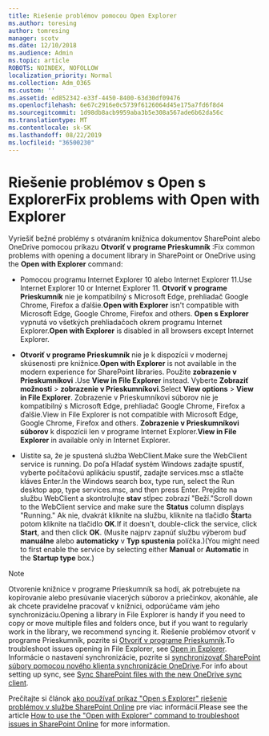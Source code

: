 ```yaml
---
title: Riešenie problémov pomocou Open Explorer
ms.author: toresing
author: tomresing
manager: scotv
ms.date: 12/10/2018
ms.audience: Admin
ms.topic: article
ROBOTS: NOINDEX, NOFOLLOW
localization_priority: Normal
ms.collection: Adm_O365
ms.custom: ''
ms.assetid: ed852342-e33f-4450-8400-63d30df09476
ms.openlocfilehash: 6e67c2916e0c5739f6126064d45e175a7fd6f8d4
ms.sourcegitcommit: 1d98db8acb9959aba3b5e308a567ade6b62da56c
ms.translationtype: MT
ms.contentlocale: sk-SK
ms.lasthandoff: 08/22/2019
ms.locfileid: "36500230"
---
```

# <a name="fix-problems-with-open-with-explorer"></a><span data-ttu-id="7e557-102">Riešenie problémov s Open s Explorer</span><span class="sxs-lookup"><span data-stu-id="7e557-102">Fix problems with Open with Explorer</span></span>

<span data-ttu-id="7e557-103">Vyriešiť bežné problémy s otváraním knižnica dokumentov SharePoint alebo OneDrive pomocou príkazu **Otvoriť v programe Prieskumník** :</span><span class="sxs-lookup"><span data-stu-id="7e557-103">Fix common problems with opening a document library in SharePoint or OneDrive using the **Open with Explorer** command:</span></span> 
  
- <span data-ttu-id="7e557-104">Pomocou programu Internet Explorer 10 alebo Internet Explorer 11.</span><span class="sxs-lookup"><span data-stu-id="7e557-104">Use Internet Explorer 10 or Internet Explorer 11.</span></span> <span data-ttu-id="7e557-105">**Otvoriť v programe Prieskumník** nie je kompatibilný s Microsoft Edge, prehliadač Google Chrome, Firefox a ďalšie.</span><span class="sxs-lookup"><span data-stu-id="7e557-105">**Open with Explorer** isn't compatible with Microsoft Edge, Google Chrome, Firefox and others.</span></span> <span data-ttu-id="7e557-106">**Open s Explorer** vypnutá vo všetkých prehliadačoch okrem programu Internet Explorer.</span><span class="sxs-lookup"><span data-stu-id="7e557-106">**Open with Explorer** is disabled in all browsers except Internet Explorer.</span></span> 
    
- <span data-ttu-id="7e557-107">**Otvoriť v programe Prieskumník** nie je k dispozícii v modernej skúsenosti pre knižnice.</span><span class="sxs-lookup"><span data-stu-id="7e557-107">**Open with Explorer** is not available in the modern experience for SharePoint libraries.</span></span> <span data-ttu-id="7e557-108">Použite **zobrazenie v Prieskumníkovi** .</span><span class="sxs-lookup"><span data-stu-id="7e557-108">Use **View in File Explorer** instead.</span></span> <span data-ttu-id="7e557-109">Vyberte **Zobraziť možnosti** \> **zobrazenie v Prieskumníkovi**.</span><span class="sxs-lookup"><span data-stu-id="7e557-109">Select **View options** \> **View in File Explorer**.</span></span> <span data-ttu-id="7e557-110">Zobrazenie v Prieskumníkovi súborov nie je kompatibilný s Microsoft Edge, prehliadač Google Chrome, Firefox a ďalšie.</span><span class="sxs-lookup"><span data-stu-id="7e557-110">View in File Explorer is not compatible with Microsoft Edge, Google Chrome, Firefox and others.</span></span> <span data-ttu-id="7e557-111">**Zobrazenie v Prieskumníkovi súborov** k dispozícii len v programe Internet Explorer.</span><span class="sxs-lookup"><span data-stu-id="7e557-111">**View in File Explorer** in available only in Internet Explorer.</span></span> 
    
- <span data-ttu-id="7e557-112">Uistite sa, že je spustená služba WebClient.</span><span class="sxs-lookup"><span data-stu-id="7e557-112">Make sure the WebClient service is running.</span></span> <span data-ttu-id="7e557-113">Do poľa Hľadať systém Windows zadajte spustiť, vyberte počítačovú aplikáciu spustiť, zadajte services.msc a stlačte kláves Enter.</span><span class="sxs-lookup"><span data-stu-id="7e557-113">In the Windows search box, type run, select the Run desktop app, type services.msc, and then press Enter.</span></span> <span data-ttu-id="7e557-114">Prejdite na službu WebClient a skontrolujte **stav** stĺpec zobrazí "Beží."</span><span class="sxs-lookup"><span data-stu-id="7e557-114">Scroll down to the WebClient service and make sure the **Status** column displays "Running."</span></span> <span data-ttu-id="7e557-115">Ak nie, dvakrát kliknite na službu, kliknite na tlačidlo **Štart**a potom kliknite na tlačidlo **OK**.</span><span class="sxs-lookup"><span data-stu-id="7e557-115">If it doesn't, double-click the service, click **Start**, and then click **OK**.</span></span> <span data-ttu-id="7e557-116">(Musíte najprv zapnúť službu výberom buď **manuálne** alebo **automaticky** v **Typ spustenia** políčka.)</span><span class="sxs-lookup"><span data-stu-id="7e557-116">(You might need to first enable the service by selecting either **Manual** or **Automatic** in the **Startup type** box.)</span></span> 
    
> [!NOTE]
> <span data-ttu-id="7e557-117">Otvorenie knižnice v programe Prieskumník sa hodí, ak potrebujete na kopírovanie alebo presúvanie viacerých súborov a priečinkov, akonáhle, ale ak chcete pravidelne pracovať v knižnici, odporúčame vám jeho synchronizáciu.</span><span class="sxs-lookup"><span data-stu-id="7e557-117">Opening a library in File Explorer is handy if you need to copy or move multiple files and folders once, but if you want to regularly work in the library, we recommend syncing it.</span></span> <span data-ttu-id="7e557-118">Riešenie problémov otvoriť v programe Prieskumník, pozrite si [Otvoriť v programe Prieskumník](https://go.microsoft.com/fwlink/?linkid=871665).</span><span class="sxs-lookup"><span data-stu-id="7e557-118">To troubleshoot issues opening in File Explorer, see [Open in Explorer](https://go.microsoft.com/fwlink/?linkid=871665).</span></span> <span data-ttu-id="7e557-119">Informácie o nastavení synchronizácie, pozrite si [synchronizovať SharePoint súbory pomocou nového klienta synchronizácie OneDrive](https://go.microsoft.com/fwlink/?linkid=871666).</span><span class="sxs-lookup"><span data-stu-id="7e557-119">For info about setting up sync, see [Sync SharePoint files with the new OneDrive sync client](https://go.microsoft.com/fwlink/?linkid=871666).</span></span>
  
<span data-ttu-id="7e557-120">Prečítajte si článok [ako používať príkaz "Open s Explorer" riešenie problémov v službe SharePoint Online](https://support.office.com/article/How-to-use-the-Open-with-Explorer-command-to-troubleshoot-issues-in-SharePoint-Online-87155331-0c92-4224-a4c1-da5c21c4ade4) pre viac informácií.</span><span class="sxs-lookup"><span data-stu-id="7e557-120">Please see the article [How to use the "Open with Explorer" command to troubleshoot issues in SharePoint Online](https://support.office.com/article/How-to-use-the-Open-with-Explorer-command-to-troubleshoot-issues-in-SharePoint-Online-87155331-0c92-4224-a4c1-da5c21c4ade4) for more information.</span></span> 
  

